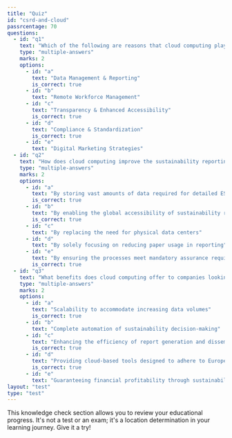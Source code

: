 ```yaml
---
title: "Quiz"
id: "csrd-and-cloud"
passrcentage: 70
questions:
  - id: "q1"
    text: "Which of the following are reasons that cloud computing plays a significant role in the context of the Corporate Sustainability Reporting Directive (CSRD)?"
    type: "multiple-answers"
    marks: 2
    options:
      - id: "a"
        text: "Data Management & Reporting"
        is_correct: true
      - id: "b"
        text: "Remote Workforce Management"
      - id: "c"
        text: "Transparency & Enhanced Accessibility"
        is_correct: true
      - id: "d"
        text: "Compliance & Standardization"
        is_correct: true
      - id: "e"
        text: "Digital Marketing Strategies"
  - id: "q2"
    text: "How does cloud computing improve the sustainability reporting process according to the CSRD requirements?"
    type: "multiple-answers"
    marks: 2
    options:
      - id: "a"
        text: "By storing vast amounts of data required for detailed ESG reporting"
        is_correct: true
      - id: "b"
        text: "By enabling the global accessibility of sustainability reports and data"
        is_correct: true
      - id: "c"
        text: "By replacing the need for physical data centers"
      - id: "d"
        text: "By solely focusing on reducing paper usage in reporting"
      - id: "e"
        text: "By ensuring the processes meet mandatory assurance requirements with auditable trails"
        is_correct: true
  - id: "q3"
    text: "What benefits does cloud computing offer to companies looking to comply with the CSRD?"
    type: "multiple-answers"
    marks: 2
    options:
      - id: "a"
        text: "Scalability to accommodate increasing data volumes"
        is_correct: true
      - id: "b"
        text: "Complete automation of sustainability decision-making"
      - id: "c"
        text: "Enhancing the efficiency of report generation and dissemination"
        is_correct: true
      - id: "d"
        text: "Providing cloud-based tools designed to adhere to European sustainability reporting standards"
        is_correct: true
      - id: "e"
        text: "Guaranteeing financial profitability through sustainability initiatives"
layout: "test"
type: "test"
---
```

This knowledge check section allows you to review your educational progress. It's not a test or an exam; it's a location determination in your learning journey. Give it a try!
